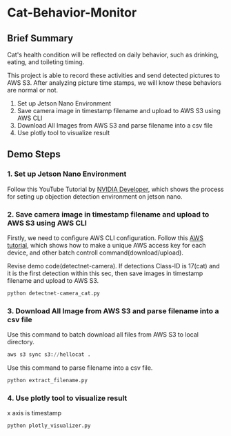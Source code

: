 # Cat-Behavior-Monitor
## Brief Summary
Cat's health condition will be reflected on daily behavior, such as drinking, eating, and toileting timing. 

This project is able to record these activities and send detected pictures to AWS S3. After analyzing picture time stamps, we will know these behaviors are normal or not.

1. Set up Jetson Nano Environment
2. Save camera image in timestamp filename and upload to AWS S3 using AWS CLI
3. Download All Images from AWS S3 and parse filename into a csv file
4. Use plotly tool to visualize result

## Demo Steps
### 1. Set up Jetson Nano Environment
Follow this YouTube Tutorial by [NVIDIA Developer](https://www.youtube.com/watch?v=bcM5AQSAzUY&feature=youtu.be), which shows the process for seting up objection detection environment on jetson nano.

### 2. Save camera image in timestamp filename and upload to AWS S3 using AWS CLI
Firstly, we need to configure AWS CLI configuration. Follow this [AWS tutorial](https://aws.amazon.com/tw/getting-started/tutorials/backup-to-s3-cli/), which shows how to make a unique AWS access key for each device, and other batch controll command(download/upload).

Revise demo code(detectnet-camera). If detections Class-ID is 17(cat) and it is the first detection within this sec, then save images in timestamp filename and upload to AWS S3.

```python
python detectnet-camera_cat.py
```

### 3. Download All Image from AWS S3 and parse filename into a csv file
Use this command to batch download all files from AWS S3 to local directory.
```python
aws s3 sync s3://hellocat .
```
Use this command to parse filename into a csv file.

```python
python extract_filename.py
```
### 4. Use plotly tool to visualize result
x axis is timestamp
```python
python plotly_visualizer.py
```
